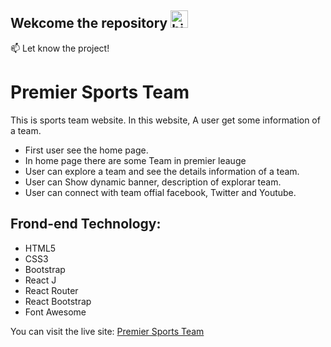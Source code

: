 ## Wekcome the repository <img src="https://user-images.githubusercontent.com/1303154/88677602-1635ba80-d120-11ea-84d8-d263ba5fc3c0.gif" width="28px" alt="hi">


:mailbox: Let know the project!

# Premier Sports Team

This is sports team website. In this website, A user get some information of a team.
- First user see the home page.
- In home page there are some Team in premier leauge 
- User can explore a team and see the details information of a team.
- User can Show dynamic banner, description of explorar team.
- User can connect with team offial facebook, Twitter and Youtube.

 ## Frond-end Technology: 
- HTML5
- CSS3
- Bootstrap
- React J
- React Router
- React Bootstrap
- Font Awesome

You can visit the live site: [Premier Sports Team](https://premier-sports-team.netlify.app/)
